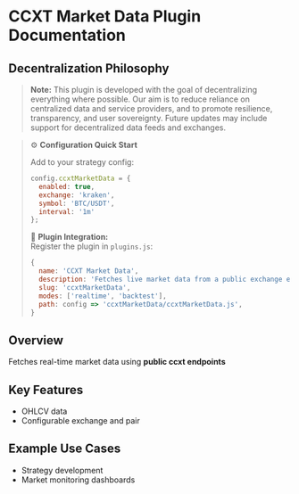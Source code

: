 # CCXT Market Data Plugin Documentation
## Decentralization Philosophy

> **Note:** This plugin is developed with the goal of decentralizing everything where possible. Our aim is to reduce reliance on centralized data and service providers, and to promote resilience, transparency, and user sovereignty. Future updates may include support for decentralized data feeds and exchanges.

> ⚙️ **Configuration Quick Start**
>
> Add to your strategy config:
>
> ```js
> config.ccxtMarketData = {
>   enabled: true,
>   exchange: 'kraken',
>   symbol: 'BTC/USDT',
>   interval: '1m'
> };
> ```
>
> 🧩 **Plugin Integration:**  
> Register the plugin in `plugins.js`:
>
> ```js
> {
>   name: 'CCXT Market Data',
>   description: 'Fetches live market data from a public exchange endpoint',
>   slug: 'ccxtMarketData',
>   modes: ['realtime', 'backtest'],
>   path: config => 'ccxtMarketData/ccxtMarketData.js',
> }
> ```

## Overview

Fetches real-time market data using **public ccxt endpoints**

## Key Features

- OHLCV data
- Configurable exchange and pair

## Example Use Cases

- Strategy development
- Market monitoring dashboards
